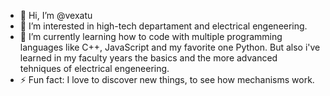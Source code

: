 - 👋 Hi, I’m @vexatu
- 👀 I’m interested in high-tech departament and electrical engeneering.
- 🌱 I’m currently learning how to code with multiple programming languages like C++, JavaScript and my favorite one Python. But also i've learned in my faculty years the basics and the more advanced tehniques of electrical engeneering.
- ⚡ Fun fact: I love to discover new things, to see how mechanisms work.
<!---
vexatu/vexatu is a ✨ special ✨ repository because its `README.md` (this file) appears on your GitHub profile.
You can click the Preview link to take a look at your changes.
--->
